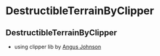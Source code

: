 # DestructibleTerrainByClipper
 ## DestructibleTerrainByClipper
 
 * using clipper lib by [Angus Johnson](http://www.angusj.com/delphi/clipper.php)
